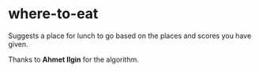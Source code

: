# where-to-eat

Suggests a place for lunch to go based on the places and scores you have given.

Thanks to __Ahmet Ilgin__ for the algorithm.
